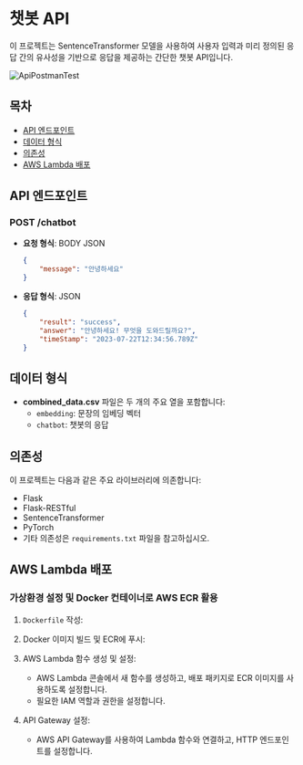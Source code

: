 # 챗봇 API

이 프로젝트는 SentenceTransformer 모델을 사용하여 사용자 입력과 미리 정의된 응답 간의 유사성을 기반으로 응답을 제공하는 간단한 챗봇 API입니다.

![ApiPostmanTest](https://github.com/user-attachments/assets/e9f5a75a-839e-4661-b1c5-42c3d562e35e)

## 목차

- [API 엔드포인트](#api-엔드포인트)
- [데이터 형식](#데이터-형식)
- [의존성](#의존성)
- [AWS Lambda 배포](#aws-lambda-배포)

## API 엔드포인트

### POST /chatbot

- **요청 형식**: BODY JSON
    ```json
    {
        "message": "안녕하세요"
    }
    ```
- **응답 형식**: JSON
    ```json
    {
        "result": "success",
        "answer": "안녕하세요! 무엇을 도와드릴까요?",
        "timeStamp": "2023-07-22T12:34:56.789Z"
    }
    ```

## 데이터 형식

- **combined_data.csv** 파일은 두 개의 주요 열을 포함합니다:
  - `embedding`: 문장의 임베딩 벡터
  - `chatbot`: 챗봇의 응답

## 의존성

이 프로젝트는 다음과 같은 주요 라이브러리에 의존합니다:
- Flask
- Flask-RESTful
- SentenceTransformer
- PyTorch
- 기타 의존성은 `requirements.txt` 파일을 참고하십시오.

## AWS Lambda 배포

### 가상환경 설정 및 Docker 컨테이너로 AWS ECR 활용

1. `Dockerfile` 작성:

2. Docker 이미지 빌드 및 ECR에 푸시:

3. AWS Lambda 함수 생성 및 설정:
    - AWS Lambda 콘솔에서 새 함수를 생성하고, 배포 패키지로 ECR 이미지를 사용하도록 설정합니다.
    - 필요한 IAM 역할과 권한을 설정합니다.

4. API Gateway 설정:
    - AWS API Gateway를 사용하여 Lambda 함수와 연결하고, HTTP 엔드포인트를 설정합니다.
